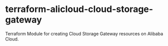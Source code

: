 # terraform-alicloud-cloud-storage-gateway
Terraform Module for creating Cloud Storage Gateway resources on Alibaba Cloud.
